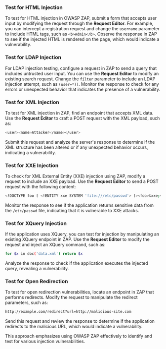 ### Test for HTML Injection

To test for HTML injection in OWASP ZAP, submit a form that accepts user input by modifying the request through the **Request Editor**. For example, you can intercept a registration request and change the `username` parameter to include HTML tags, such as `<b>Admin</b>`. Observe the response in ZAP to see if the injected HTML is rendered on the page, which would indicate a vulnerability.

### Test for LDAP Injection

For LDAP injection testing, configure a request in ZAP to send a query that includes untrusted user input. You can use the **Request Editor** to modify an existing search request. Change the `filter` parameter to include an LDAP injection attempt, such as `(user=*))`. Monitor the response to check for any errors or unexpected behavior that indicates the presence of a vulnerability.

### Test for XML Injection

To test for XML injection in ZAP, find an endpoint that accepts XML data. Use the **Request Editor** to craft a POST request with the XML payload, such as:
```bash
<user><name>Attacker</name></user>
```
Submit this request and analyze the server's response to determine if the XML structure has been altered or if any unexpected behavior occurs, indicating a vulnerability.

### Test for XXE Injection

To check for XML External Entity (XXE) injection using ZAP, modify a request to include an XXE payload. Use the **Request Editor** to send a POST request with the following content:
```bash
<!DOCTYPE foo [ <!ENTITY xxe SYSTEM 'file:///etc/passwd'> ]><foo>&xxe;</foo>
```
Monitor the response to see if the application returns sensitive data from the `/etc/passwd` file, indicating that it is vulnerable to XXE attacks.

### Test for XQuery Injection

If the application uses XQuery, you can test for injection by manipulating an existing XQuery endpoint in ZAP. Use the **Request Editor** to modify the request and inject an XQuery command, such as:
```bash
for $x in doc('data.xml') return $x
```
Analyze the response to check if the application executes the injected query, revealing a vulnerability.

### Test for Open Redirection

To test for open redirection vulnerabilities, locate an endpoint in ZAP that performs redirects. Modify the request to manipulate the redirect parameters, such as:
```bash
http://example.com/redirect?url=http://malicious-site.com
```
Send this request and review the response to determine if the application redirects to the malicious URL, which would indicate a vulnerability.

This approach emphasizes using OWASP ZAP effectively to identify and test for various injection vulnerabilities.